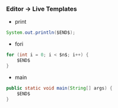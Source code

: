 ### Editor -> Live Templates
- print
```java
System.out.println($END$);
```

- fori
```java
for (int i = 0; i < $n$; i++) {
    $END$
}
```

- main
```java
public static void main(String[] args) {
    $END$
}
```
